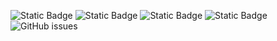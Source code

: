 ![Static Badge](https://img.shields.io/badge/blacklists-60-000000) ![Static Badge](https://img.shields.io/badge/blacklisted-2563651-cc0000) ![Static Badge](https://img.shields.io/badge/whitelisted-2244-00CC00) ![Static Badge](https://img.shields.io/badge/streaming_blacklist-28107-000000) ![GitHub issues](https://img.shields.io/github/issues/fabriziosalmi/blacklists)
